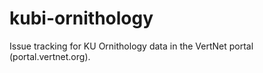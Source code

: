kubi-ornithology
================

Issue tracking for KU Ornithology data in the VertNet portal (portal.vertnet.org).
